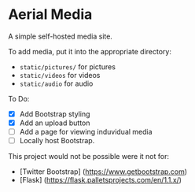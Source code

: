 # Aerial Media

A simple self-hosted media site.

To add media, put it into the appropriate directory:
* `static/pictures/` for pictures
* `static/videos` for videos
* `static/audio` for audio

To Do:
 - [X] Add Bootstrap styling
 - [X] Add an upload button
 - [ ] Add a page for viewing induvidual media
 - [ ] Locally host Bootstrap.

This project would not be possible were it not for:
 * [Twitter Bootstrap] (https://www.getbootstrap.com)
 * [Flask] (https://flask.palletsprojects.com/en/1.1.x/)
